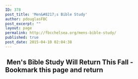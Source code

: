 ```yaml
---
ID: 378
post_title: 'Men&#8217;s Bible Study'
author: pdouglasFBC
post_excerpt: ""
layout: page
permalink: http://fbcchelsea.org/mens-bible-study/
published: true
post_date: 2015-04-10 02:04:38
---
```

<h2><strong> Men's Bible Study Will Return This Fall -Bookmark this page and return</strong></h2>